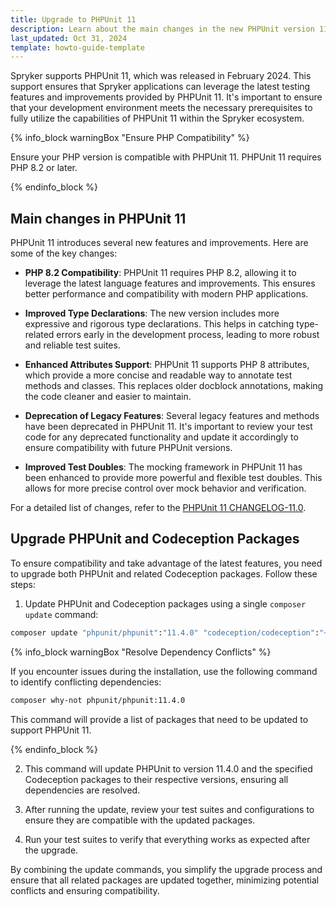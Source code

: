 ```yaml
---
title: Upgrade to PHPUnit 11
description: Learn about the main changes in the new PHPUnit version 11
last_updated: Oct 31, 2024
template: howto-guide-template
---
```


Spryker supports PHPUnit 11, which was released in February 2024.
This support ensures that Spryker applications can leverage the latest testing features and improvements provided by PHPUnit 11.
It's important to ensure that your development environment meets the necessary prerequisites to fully utilize the capabilities of PHPUnit 11 within the Spryker ecosystem.

{% info_block warningBox "Ensure PHP Compatibility" %}

Ensure your PHP version is compatible with PHPUnit 11. PHPUnit 11 requires PHP 8.2 or later.

{% endinfo_block %}

<a name="changes"></a>

## Main changes in PHPUnit 11

PHPUnit 11 introduces several new features and improvements. Here are some of the key changes:

- **PHP 8.2 Compatibility**: PHPUnit 11 requires PHP 8.2, allowing it to leverage the latest language features and improvements. This ensures better performance and compatibility with modern PHP applications.

- **Improved Type Declarations**: The new version includes more expressive and rigorous type declarations. This helps in catching type-related errors early in the development process, leading to more robust and reliable test suites.

- **Enhanced Attributes Support**: PHPUnit 11 supports PHP 8 attributes, which provide a more concise and readable way to annotate test methods and classes. This replaces older docblock annotations, making the code cleaner and easier to maintain.

- **Deprecation of Legacy Features**: Several legacy features and methods have been deprecated in PHPUnit 11. It's important to review your test code for any deprecated functionality and update it accordingly to ensure compatibility with future PHPUnit versions.

- **Improved Test Doubles**: The mocking framework in PHPUnit 11 has been enhanced to provide more powerful and flexible test doubles. This allows for more precise control over mock behavior and verification.

For a detailed list of changes, refer to the [PHPUnit 11 CHANGELOG-11.0](https://github.com/sebastianbergmann/phpunit/blob/11.0.0/ChangeLog-11.0.md).

## Upgrade PHPUnit and Codeception Packages

To ensure compatibility and take advantage of the latest features, you need to upgrade both PHPUnit and related Codeception packages. Follow these steps:

1. Update PHPUnit and Codeception packages using a single `composer update` command:

```bash
composer update "phpunit/phpunit":"11.4.0" "codeception/codeception":"~5.1.0" "codeception/lib-innerbrowser":"^4.0.0" "codeception/module-webdriver":"^4.0.0" --with-dependencies
```

{% info_block warningBox "Resolve Dependency Conflicts" %}

If you encounter issues during the installation, use the following command to identify conflicting dependencies:

```bash
composer why-not phpunit/phpunit:11.4.0
```

This command will provide a list of packages that need to be updated to support PHPUnit 11.

{% endinfo_block %}

2. This command will update PHPUnit to version 11.4.0 and the specified Codeception packages to their respective versions, ensuring all dependencies are resolved.

3. After running the update, review your test suites and configurations to ensure they are compatible with the updated packages.

4. Run your test suites to verify that everything works as expected after the upgrade.

By combining the update commands, you simplify the upgrade process and ensure that all related packages are updated together, minimizing potential conflicts and ensuring compatibility.
